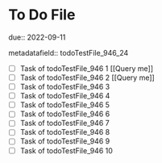 # To Do File

due:: 2022-09-11

metadatafield:: todoTestFile_946_24

- [ ] Task of todoTestFile_946 1 [[Query me]]
- [ ] Task of todoTestFile_946 2 [[Query me]]
- [ ] Task of todoTestFile_946 3
- [ ] Task of todoTestFile_946 4
- [ ] Task of todoTestFile_946 5
- [ ] Task of todoTestFile_946 6
- [ ] Task of todoTestFile_946 7
- [ ] Task of todoTestFile_946 8
- [ ] Task of todoTestFile_946 9
- [ ] Task of todoTestFile_946 10